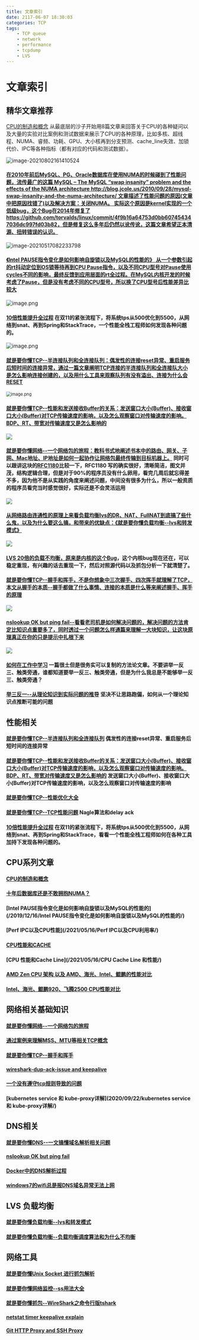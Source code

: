 ```yaml
---
title: 文章索引
date: 2117-06-07 18:30:03
categories: TCP
tags:
    - TCP queue
    - network
    - performance
    - tcpdump
    - LVS
---
```


# 文章索引

## 精华文章推荐

[CPU的制造和概念](/2021/06/01/CPU的制造和概念/) 从最底层的沙子开始用8篇文章来回答关于CPU的各种疑问以及大量的实验对比案例和测试数据来展示了CPU的各种原理，比如多核、超线程、NUMA、睿频、功耗、GPU、大小核再到分支预测、cache_line失效、加锁代价、IPC等各种指标（都有对应的代码和测试数据）。

![image-20210802161410524](https://plantegg.oss-cn-beijing.aliyuncs.com/images/951413iMgBlog/image-20210802161410524.png)

#### [在2010年前后MySQL、PG、Oracle数据库在使用NUMA的时候碰到了性能问题，流传最广的这篇  MySQL – The MySQL “swap insanity” problem and the effects of the NUMA architecture http://blog.jcole.us/2010/09/28/mysql-swap-insanity-and-the-numa-architecture/ 文章描述了性能问题的原因(文章中把原因找错了)以及解决方案：关闭NUMA。 实际这个原因是kernel实现的一个低级bug，这个Bug在2014年修复了https://github.com/torvalds/linux/commit/4f9b16a64753d0bb607454347036dc997fd03b82，但是修复这么多年后仍然以讹传讹，这篇文章希望正本清源、扭转错误的认识。](2021/05/14/%E5%8D%81%E5%B9%B4%E5%90%8E%E6%95%B0%E6%8D%AE%E5%BA%93%E8%BF%98%E6%98%AF%E4%B8%8D%E6%95%A2%E6%8B%A5%E6%8A%B1NUMA/)

![image-20210517082233798](https://plantegg.oss-cn-beijing.aliyuncs.com/images/951413iMgBlog/image-20210517082233798.png)

#### [《Intel PAUSE指令变化是如何影响自旋锁以及MySQL的性能的》 从一个参数引起的rt抖动定位到OS锁等待再到CPU Pause指令，以及不同CPU型号对Pause使用cycles不同的影响，最终反馈到应用层面的rt全过程。在MySQL内核开发的时候考虑了Pause，但是没有考虑不同的CPU型号，所以换了CPU型号后性能差异比较大](2019/12/16/Intel%20PAUSE%E6%8C%87%E4%BB%A4%E5%8F%98%E5%8C%96%E6%98%AF%E5%A6%82%E4%BD%95%E5%BD%B1%E5%93%8D%E8%87%AA%E6%97%8B%E9%94%81%E4%BB%A5%E5%8F%8AMySQL%E7%9A%84%E6%80%A7%E8%83%BD%E7%9A%84/)

![image.png](https://plantegg.oss-cn-beijing.aliyuncs.com/images/oss/d567449fe52725a9d0b9d4ec9baa372c.png)

#### [10倍性能提升全过程](2018/01/23/10+%E5%80%8D%E6%80%A7%E8%83%BD%E6%8F%90%E5%8D%87%E5%85%A8%E8%BF%87%E7%A8%8B/) 在双11的紧张流程下，将系统tps从500优化到5500，从网络到snat、再到Spring和StackTrace，一个性能全栈工程师如何发现各种问题的。

![image.png](https://plantegg.oss-cn-beijing.aliyuncs.com/images/oss/05703c168e63e96821ea9f921d83712b.png)

#### [就是要你懂TCP--半连接队列和全连接队列：偶发性的连接reset异常、重启服务后短时间的连接异常，通过一篇文章阐明TCP连接的半连接队列和全连接队大小是怎么影响连接创建的，以及用什么工具来观察队列有没有溢出、连接为什么会RESET](2017/06/07/%E5%B0%B1%E6%98%AF%E8%A6%81%E4%BD%A0%E6%87%82TCP--%E5%8D%8A%E8%BF%9E%E6%8E%A5%E9%98%9F%E5%88%97%E5%92%8C%E5%85%A8%E8%BF%9E%E6%8E%A5%E9%98%9F%E5%88%97/)

<img src="https://plantegg.oss-cn-beijing.aliyuncs.com/images/oss/1579241362064-807d8378-6c54-4a2c-a888-ff2337df817c.png" alt="image.png" style="zoom:80%;" />



#### [就是要你懂TCP--性能和发送接收Buffer的关系：发送窗口大小(Buffer)、接收窗口大小(Buffer)对TCP传输速度的影响，以及怎么观察窗口对传输速度的影响。BDP、RT、带宽对传输速度又是怎么影响的](2019/09/28/%E5%B0%B1%E6%98%AF%E8%A6%81%E4%BD%A0%E6%87%82TCP--%E6%80%A7%E8%83%BD%E5%92%8C%E5%8F%91%E9%80%81%E6%8E%A5%E6%94%B6Buffer%E7%9A%84%E5%85%B3%E7%B3%BB/) 

![](https://plantegg.oss-cn-beijing.aliyuncs.com/images/oss/e177d59ecb886daef5905ed80a84dfd2.png)

#### [就是要你懂网络--一个网络包的旅程：教科书式地阐述书本中的路由、网关、子网、Mac地址、IP地址是如何一起协作让网络包最终传输到目标机器上。](2019/05/15/%E5%B0%B1%E6%98%AF%E8%A6%81%E4%BD%A0%E6%87%82%E7%BD%91%E7%BB%9C--%E4%B8%80%E4%B8%AA%E7%BD%91%E7%BB%9C%E5%8C%85%E7%9A%84%E6%97%85%E7%A8%8B/)  同时可以跟讲这块的[RFC1180](https://tools.ietf.org/html/rfc1180)比较一下，RFC1180 写的确实很好，清晰简洁，图文并茂，结构逻辑合理，但是对于90%的程序员没有什么卵用，看完几周后就忘得差不多，因为他不是从实践的角度来阐述问题，中间没有很多为什么，所以一般资质的程序员看完当时感觉很好，实际还是不会灵活运用

![](https://plantegg.oss-cn-beijing.aliyuncs.com/images/oss/8f5d8518c1d92ed68d23218028e3cd11.png)

#### [从网络路由连通性的原理上来看负载均衡lvs的DR、NAT、FullNAT到底搞了些什么鬼，以及为什么要这么搞，和带来的优缺点：《就是要你懂负载均衡--lvs和转发模式》](2019/06/20/%E5%B0%B1%E6%98%AF%E8%A6%81%E4%BD%A0%E6%87%82%E8%B4%9F%E8%BD%BD%E5%9D%87%E8%A1%A1--lvs%E5%92%8C%E8%BD%AC%E5%8F%91%E6%A8%A1%E5%BC%8F/)

![](https://plantegg.oss-cn-beijing.aliyuncs.com/images/oss/94d55b926b5bb1573c4cab8353428712.png)

#### [LVS 20倍的负载不均衡，原来是内核的这个Bug](2019/07/19/%E5%B0%B1%E6%98%AF%E8%A6%81%E4%BD%A0%E6%87%82%E8%B4%9F%E8%BD%BD%E5%9D%87%E8%A1%A1--%E8%B4%9F%E8%BD%BD%E5%9D%87%E8%A1%A1%E8%B0%83%E5%BA%A6%E7%AE%97%E6%B3%95%E5%92%8C%E4%B8%BA%E4%BB%80%E4%B9%88%E4%B8%8D%E5%9D%87%E8%A1%A1/)，这个内核bug现在还在，可以稳定重现，有兴趣的话去重现一下，然后对照源代码以及抓包分析一下就清楚了。

#### [就是要你懂TCP--握手和挥手，不是你想象中三次握手、四次挥手就理解了TCP，本文从握手的本质--握手都做了什么事情、连接的本质是什么等来阐述握手、挥手的原理](2017/06/02/%E5%B0%B1%E6%98%AF%E8%A6%81%E4%BD%A0%E6%87%82TCP--%E8%BF%9E%E6%8E%A5%E5%92%8C%E6%8F%A1%E6%89%8B/)

![](https://plantegg.oss-cn-beijing.aliyuncs.com/images/oss/6d66dadecb72e11e3e5ab765c6c3ea2e.png)

#### [nslookup OK but ping fail--看看老司机是如何解决问题的，解决问题的方法肯定比知识点重要多了，同时透过一个问题怎么样通篇来理解一大块知识，让这块原理真正在你的只是提示中扎根下来](2019/01/09/nslookup-OK-but-ping-fail/)

![](https://plantegg.oss-cn-beijing.aliyuncs.com/images/oss/ca466bb6430f1149958ceb41b9ffe591.png)

#### [如何在工作中学习](2018/05/23/%E5%A6%82%E4%BD%95%E5%9C%A8%E5%B7%A5%E4%BD%9C%E4%B8%AD%E5%AD%A6%E4%B9%A0/) 一篇很土但是很务实可以复制的方法论文章。不要讲举一反三、触类旁通，谁都知道要举一反三、触类旁通，但是为什么我总是不能够举一反三、触类旁通？

#### [举三反一--从理论知识到实际问题的推导](2020/11/02/举三反一--从理论知识到实际问题的推导/) 坚决不让思路跑偏，如何从一个理论知识点推断可能的问题



## 性能相关

#### [就是要你懂TCP--半连接队列和全连接队列](2017/06/07/%E5%B0%B1%E6%98%AF%E8%A6%81%E4%BD%A0%E6%87%82TCP--%E5%8D%8A%E8%BF%9E%E6%8E%A5%E9%98%9F%E5%88%97%E5%92%8C%E5%85%A8%E8%BF%9E%E6%8E%A5%E9%98%9F%E5%88%97/)  偶发性的连接reset异常、重启服务后短时间的连接异常

#### [就是要你懂TCP--性能和发送接收Buffer的关系：发送窗口大小(Buffer)、接收窗口大小(Buffer)对TCP传输速度的影响，以及怎么观察窗口对传输速度的影响。BDP、RT、带宽对传输速度又是怎么影响的](2019/09/28/%E5%B0%B1%E6%98%AF%E8%A6%81%E4%BD%A0%E6%87%82TCP--%E6%80%A7%E8%83%BD%E5%92%8C%E5%8F%91%E9%80%81%E6%8E%A5%E6%94%B6Buffer%E7%9A%84%E5%85%B3%E7%B3%BB/)  发送窗口大小(Buffer)、接收窗口大小(Buffer)对TCP传输速度的影响，以及怎么观察窗口对传输速度的影响

#### [就是要你懂TCP--性能优化大全](2019/06/21/%E5%B0%B1%E6%98%AF%E8%A6%81%E4%BD%A0%E6%87%82TCP--%E6%80%A7%E8%83%BD%E4%BC%98%E5%8C%96%E5%A4%A7%E5%85%A8/)

#### [就是要你懂TCP--TCP性能问题](2018/06/14/%E5%B0%B1%E6%98%AF%E8%A6%81%E4%BD%A0%E6%87%82TCP--%E6%9C%80%E7%BB%8F%E5%85%B8%E7%9A%84TCP%E6%80%A7%E8%83%BD%E9%97%AE%E9%A2%98/) Nagle算法和delay ack
#### [10倍性能提升全过程](2018/01/23/10+%E5%80%8D%E6%80%A7%E8%83%BD%E6%8F%90%E5%8D%87%E5%85%A8%E8%BF%87%E7%A8%8B/) 在双11的紧张流程下，将系统tps从500优化到5500，从网络到snat、再到Spring和StackTrace，看看一个性能全栈工程师如何在各种工具加持下发现各种问题的。



## CPU系列文章

#### [CPU的制造和概念](/2021/06/01/CPU的制造和概念/)

#### [十年后数据库还是不敢拥抱NUMA？](/2021/05/14/十年后数据库还是不敢拥抱NUMA/)

#### [Intel PAUSE指令变化是如何影响自旋锁以及MySQL的性能的](/2019/12/16/Intel PAUSE指令变化是如何影响自旋锁以及MySQL的性能的/)

#### [Perf IPC以及CPU性能](/2021/05/16/Perf IPC以及CPU利用率/)

#### [CPU性能和CACHE](https://plantegg.github.io/2021/07/19/CPU性能和CACHE/)

#### [CPU 性能和Cache Line](/2021/05/16/CPU Cache Line 和性能/)

#### [AMD Zen CPU 架构 以及 AMD、海光、Intel、鲲鹏的性能对比](/2021/08/13/AMD_Zen_CPU架构/)

#### [Intel、海光、鲲鹏920、飞腾2500 CPU性能对比](/2021/06/18/几款CPU性能对比/)



## 网络相关基础知识

#### [就是要你懂网络--一个网络包的旅程](2019/05/15/%E5%B0%B1%E6%98%AF%E8%A6%81%E4%BD%A0%E6%87%82%E7%BD%91%E7%BB%9C--%E4%B8%80%E4%B8%AA%E7%BD%91%E7%BB%9C%E5%8C%85%E7%9A%84%E6%97%85%E7%A8%8B/)

#### [通过案例来理解MSS、MTU等相关TCP概念](2018/05/07/%E5%B0%B1%E6%98%AF%E8%A6%81%E4%BD%A0%E6%87%82TCP--%E9%80%9A%E8%BF%87%E6%A1%88%E4%BE%8B%E6%9D%A5%E5%AD%A6%E4%B9%A0MSS%E3%80%81MTU/)
#### [就是要你懂TCP--握手和挥手](2017/06/02/%E5%B0%B1%E6%98%AF%E8%A6%81%E4%BD%A0%E6%87%82TCP--%E8%BF%9E%E6%8E%A5%E5%92%8C%E6%8F%A1%E6%89%8B/)

#### [wireshark-dup-ack-issue and keepalive](2017/06/02/%E5%B0%B1%E6%98%AF%E8%A6%81%E4%BD%A0%E6%87%82TCP--wireshark-dup-ack-issue/)
#### [一个没有遵守tcp规则导致的问题](2018/11/26/%E4%B8%80%E4%B8%AA%E6%B2%A1%E6%9C%89%E9%81%B5%E5%AE%88tcp%E8%A7%84%E5%88%99%E5%AF%BC%E8%87%B4%E7%9A%84%E9%97%AE%E9%A2%98/)

#### [kubernetes service 和 kube-proxy详解](2020/09/22/kubernetes service 和 kube-proxy详解/)

## DNS相关

#### [就是要你懂DNS--一文搞懂域名解析相关问题](2019/06/09/%E4%B8%80%E6%96%87%E6%90%9E%E6%87%82%E5%9F%9F%E5%90%8D%E8%A7%A3%E6%9E%90%E7%9B%B8%E5%85%B3%E9%97%AE%E9%A2%98/)
#### [nslookup OK but ping fail](2019/01/09/nslookup-OK-but-ping-fail/)

#### [Docker中的DNS解析过程](2019/01/12/Docker%E4%B8%AD%E7%9A%84DNS%E8%A7%A3%E6%9E%90%E8%BF%87%E7%A8%8B/)

#### [windows7的wifi总是报DNS域名异常无法上网](2019/01/10/windows7%E7%9A%84wifi%E6%80%BB%E6%98%AF%E6%8A%A5DNS%E5%9F%9F%E5%90%8D%E5%BC%82%E5%B8%B8%E6%97%A0%E6%B3%95%E4%B8%8A%E7%BD%91/)

## LVS 负载均衡

#### [就是要你懂负载均衡--lvs和转发模式](2019/06/20/%E5%B0%B1%E6%98%AF%E8%A6%81%E4%BD%A0%E6%87%82%E8%B4%9F%E8%BD%BD%E5%9D%87%E8%A1%A1--lvs%E5%92%8C%E8%BD%AC%E5%8F%91%E6%A8%A1%E5%BC%8F/)
#### [就是要你懂负载均衡--负载均衡调度算法和为什么不均衡](2019/07/19/%E5%B0%B1%E6%98%AF%E8%A6%81%E4%BD%A0%E6%87%82%E8%B4%9F%E8%BD%BD%E5%9D%87%E8%A1%A1--%E8%B4%9F%E8%BD%BD%E5%9D%87%E8%A1%A1%E8%B0%83%E5%BA%A6%E7%AE%97%E6%B3%95%E5%92%8C%E4%B8%BA%E4%BB%80%E4%B9%88%E4%B8%8D%E5%9D%87%E8%A1%A1/)

## 网络工具

#### [就是要你懂Unix Socket 进行抓包解析](2018/01/01/%E9%80%9A%E8%BF%87tcpdump%E5%AF%B9Unix%20Socket%20%E8%BF%9B%E8%A1%8C%E6%8A%93%E5%8C%85%E8%A7%A3%E6%9E%90/)

#### [就是要你懂网络监控--ss用法大全](2016/10/12/ss%E7%94%A8%E6%B3%95%E5%A4%A7%E5%85%A8/)

#### [就是要你懂抓包--WireShark之命令行版tshark](2019/06/21/%E5%B0%B1%E6%98%AF%E8%A6%81%E4%BD%A0%E6%87%82%E6%8A%93%E5%8C%85--WireShark%E4%B9%8B%E5%91%BD%E4%BB%A4%E8%A1%8C%E7%89%88tshark/)
#### [netstat timer keepalive explain](2017/08/28/netstat%20%E7%AD%89%E7%BD%91%E7%BB%9C%E5%B7%A5%E5%85%B7/)
#### [Git HTTP Proxy and SSH Proxy](2018/03/14/%E5%A6%82%E4%BD%95%E8%AE%BE%E7%BD%AEgit%20Proxy/)

